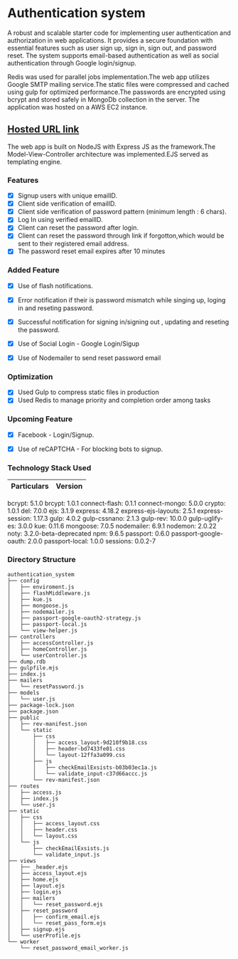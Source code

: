 # Authentication system
>
A robust and scalable starter code for implementing user authentication and authorization in web applications. It provides a secure foundation with essential features such as user sign up, sign in, sign out, and password reset. The system supports email-based authentication as well as social authentication through Google login/signup.

Redis was used for parallel jobs implementation.The web app utilizes Google SMTP mailing service.The static files were compressed and cached using gulp for optimized performance.The passwords are encrypted using bcrypt and stored safely in MongoDb collection in the server.
The application was hosted on a AWS EC2 instance.


## [Hosted URL link](https://authentication-system.socialise-india.in/)


The web app is built on NodeJS with Express JS as the framework.The Model-View-Controller architecture was implemented.EJS served as templating engine.

### Features
- [x] Signup users with unique emailID.
- [x] Client side verification of emailID.
- [x] Client side verification of password pattern (minimum length : 6 chars).
- [x] Log In using verified emailID.
- [x] Client can reset the password after login.
- [x] Client can reset the password through link if forgotton,which would be sent to their registered email address.
- [x] The password reset email expires after 10 minutes 

### Added Feature
- [x] Use of flash notifications.
- [x] Error notification if their is password mismatch while singing up, loging in and reseting password.
- [x] Successful notification for signing in/signing out , updating and reseting the password.
- [x] Use of Social Login - Google Login/Sigup 
- [x] Use of Nodemailer to send reset password email 


### Optimization
- [x] Used Gulp to compress static files in production
- [x] Used Redis to manage priority and completion order among tasks

### Upcoming Feature
- [x] Facebook - Login/Signup.
- [x] Use of reCAPTCHA - For blocking bots to signup.


### Technology Stack Used

Particulars | Version
----------- | ---------
bcrypt: 5.1.0
brcypt: 1.0.1
connect-flash: 0.1.1
connect-mongo: 5.0.0
crypto: 1.0.1
del: 7.0.0
ejs: 3.1.9
express: 4.18.2
express-ejs-layouts: 2.5.1
express-session: 1.17.3
gulp: 4.0.2
gulp-cssnano: 2.1.3
gulp-rev: 10.0.0
gulp-uglify-es: 3.0.0
kue: 0.11.6
mongoose: 7.0.5
nodemailer: 6.9.1
nodemon: 2.0.22
noty: 3.2.0-beta-deprecated
npm: 9.6.5
passport: 0.6.0
passport-google-oauth: 2.0.0
passport-local: 1.0.0
sessions: 0.0.2-7

### Directory Structure
```
authentication_system
├── config
│   ├── enviroment.js
│   ├── flashMiddleware.js
│   ├── kue.js
│   ├── mongoose.js
│   ├── nodemailer.js
│   ├── passport-google-oauth2-strategy.js
│   ├── passport-local.js
│   └── view-helper.js
├── controllers
│   ├── accessController.js
│   ├── homeController.js
│   └── userController.js
├── dump.rdb
├── gulpfile.mjs
├── index.js
├── mailers
│   └── resetPassword.js
├── models
│   └── user.js
├── package-lock.json
├── package.json
├── public
│   ├── rev-manifest.json
│   └── static
│       ├── css
│       │   ├── access_layout-9d210f9b18.css
│       │   ├── header-bd7433fe01.css
│       │   └── layout-12ffa3a099.css
│       ├── js
│       │   ├── checkEmailExsists-b03b03ec1a.js
│       │   └── validate_input-c37d66accc.js
│       └── rev-manifest.json
├── routes
│   ├── access.js
│   ├── index.js
│   └── user.js
├── static
│   ├── css
│   │   ├── access_layout.css
│   │   ├── header.css
│   │   └── layout.css
│   └── js
│       ├── checkEmailExsists.js
│       └── validate_input.js
├── views
│   ├── _header.ejs
│   ├── access_layout.ejs
│   ├── home.ejs
│   ├── layout.ejs
│   ├── login.ejs
│   ├── mailers
│   │   └── reset_password.ejs
│   ├── reset_password
│   │   ├── confirm_email.ejs
│   │   └── reset_pass_form.ejs
│   ├── signup.ejs
│   └── userProfile.ejs
└── worker
    └── reset_password_email_worker.js

